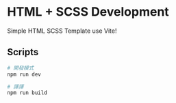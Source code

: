 # HTML + SCSS Development

Simple HTML SCSS Template use Vite!

## Scripts

```bash
# 開發模式
npm run dev

# 譯譯
npm run build
```
